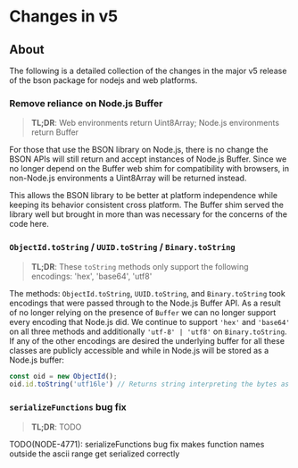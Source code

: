 # Changes in v5

## About

The following is a detailed collection of the changes in the major v5 release of the bson package
for nodejs and web platforms.

<!--
1. a brief statement of what is breaking (brief as in "x will now return y instead of z", or "x is no longer supported, use y instead", etc
2. a brief statement of why we are breaking it (bug, not useful, inconsistent behavior, better alternative, etc)
3. if applicable, an example of suggested syntax change (can be included in (1) )
-->

### Remove reliance on Node.js Buffer

> **TL;DR**: Web environments return Uint8Array; Node.js environments return Buffer

For those that use the BSON library on Node.js, there is no change the BSON APIs will still return and accept instances of Node.js Buffer. Since we no longer depend on the Buffer web shim for compatibility with browsers, in non-Node.js environments a Uint8Array will be returned instead.

This allows the BSON library to be better at platform independence while keeping its behavior consistent cross platform. The Buffer shim served the library well but brought in more than was necessary for the concerns of the code here.

### `ObjectId.toString` / `UUID.toString` / `Binary.toString`

> **TL;DR**: These `toString` methods only support the following encodings: 'hex', 'base64', 'utf8'

The methods: `ObjectId.toString`, `UUID.toString`, and `Binary.toString` took encodings that were passed through to the Node.js Buffer API. As a result of no longer relying on the presence of `Buffer` we can no longer support every encoding that Node.js did. We continue to support `'hex'` and `'base64'` on all three methods and additionally `'utf-8' | 'utf8'` on `Binary.toString`. If any of the other encodings are desired the underlying buffer for all these classes are publicly accessible and while in Node.js will be stored as a Node.js buffer:

```typescript
const oid = new ObjectId();
oid.id.toString('utf16le') // Returns string interpreting the bytes as 'utf16le'
```

### `serializeFunctions` bug fix

> **TL;DR**: TODO

TODO(NODE-4771): serializeFunctions bug fix makes function names outside the ascii range get serialized correctly

